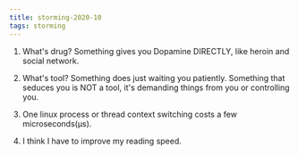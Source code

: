 ```yaml
---
title: storming-2020-10
tags: storming
---
```


1. What's drug? Something gives you Dopamine DIRECTLY, like heroin and social network.

2. What's tool? Something does just waiting you patiently. Something that seduces you is NOT a tool, it's demanding things from you or controlling you.

3. One linux process or thread context switching costs a few microseconds(μs).

4. I think I have to improve my reading speed.
